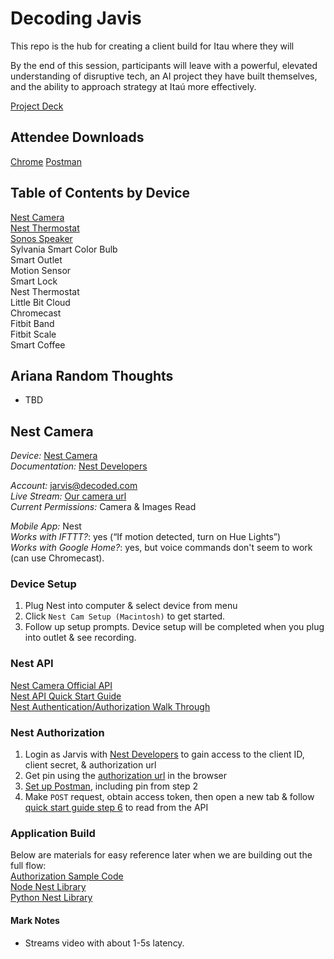 # Decoding Javis

This repo is the hub for creating a client build for Itau where they will


By the end of this session, participants will leave with a powerful, elevated understanding of disruptive tech,  an AI project they have built themselves, and the ability to approach strategy at Itaú more effectively.

[Project Deck](https://docs.google.com/presentation/d/1i-W7ku5x-y3Ck8yJlZdvMJUU96WQ34Bt40LDqQVRf5Y/edit#slide=id.g24f9bda3d1_0_91)

## Attendee Downloads
[Chrome](https://www.google.com/chrome/)
[Postman](https://www.getpostman.com/apps)


## Table of Contents by Device
[Nest Camera](#nest-camera)  
[Nest Thermostat]()  
[Sonos Speaker](#sonos-speaker)  
Sylvania Smart Color Bulb  
Smart Outlet  
Motion Sensor  
Smart Lock  
Nest Thermostat  
Little Bit Cloud  
Chromecast  
Fitbit Band  
Fitbit Scale  
Smart Coffee  

## Ariana Random Thoughts
- TBD

## Nest Camera
*Device:* [Nest Camera](https://www.amazon.com/Nest-Security-Camera-Matters-Anywhere/dp/B00WBJGUA2/ref=sr_1_1?s=grocery&ie=UTF8&qid=1523896108&sr=8-1&keywords=nest+cam)  
*Documentation:* [Nest Developers](https://developers.nest.com/)  

*Account:* jarvis@decoded.com  
*Live Stream:* [Our camera url](https://home.nest.com/camera/4fe5618ba62f413dbd943fc47b2f34e1)  
*Current Permissions:* Camera & Images Read  

*Mobile App:* Nest  
*Works with IFTTT?*: yes (“If motion detected, turn on Hue Lights”)  
*Works with Google Home?*: yes, but voice commands don't seem to work (can use Chromecast).  

### Device Setup
1. Plug Nest into computer & select device from menu
2. Click `Nest Cam Setup (Macintosh)` to get started.
3. Follow up setup prompts. Device setup will be completed when you plug into outlet & see recording.

### Nest API
[Nest Camera Official API](https://developers.nest.com/documentation/cloud/api-camera)  
[Nest API Quick Start Guide](https://codelabs.developers.google.com/codelabs/wwn-api-quickstart/#0)  
[Nest Authentication/Authorization Walk Through](https://developers.nest.com/documentation/cloud/how-to-auth)  

### Nest Authorization
1. Login as Jarvis with [Nest Developers](https://developers.nest.com/) to gain access to the client ID, client secret, & authorization url  
2. Get pin using the [authorization url](https://home.nest.com/login/oauth2?client_id=a211585b-577a-48d1-993b-90c0d648411a&state=STATE) in the browser  
3. [Set up Postman](https://codelabs.developers.google.com/codelabs/wwn-api-quickstart/#4), including pin from step 2  
4. Make `POST` request, obtain access token, then open a new tab & follow [quick start guide step 6](https://codelabs.developers.google.com/codelabs/wwn-api-quickstart/#5) to read from the API  

### Application Build
Below are materials for easy reference later when we are building out the full flow:  
[Authorization Sample Code](https://developers.nest.com/documentation/cloud/sample-code-auth)  
[Node Nest Library](https://github.com/johnwyles/node-nest-api)  
[Python Nest Library](https://github.com/nestlabs/nest-python)  

#### Mark Notes
- Streams video with about 1-5s latency.
